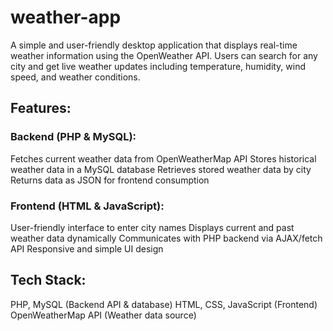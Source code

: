 # weather-app
A simple and user-friendly desktop application that displays real-time weather information using the OpenWeather API. Users can search for any city and get live weather updates including temperature, humidity, wind speed, and weather conditions.

## Features:
### Backend (PHP & MySQL):
  Fetches current weather data from OpenWeatherMap API
  Stores historical weather data in a MySQL database
  Retrieves stored weather data by city
  Returns data as JSON for frontend consumption

### Frontend (HTML & JavaScript):
  User-friendly interface to enter city names
  Displays current and past weather data dynamically
  Communicates with PHP backend via AJAX/fetch API
  Responsive and simple UI design

## Tech Stack:
PHP, MySQL (Backend API & database)
HTML, CSS, JavaScript (Frontend)
OpenWeatherMap API (Weather data source)
